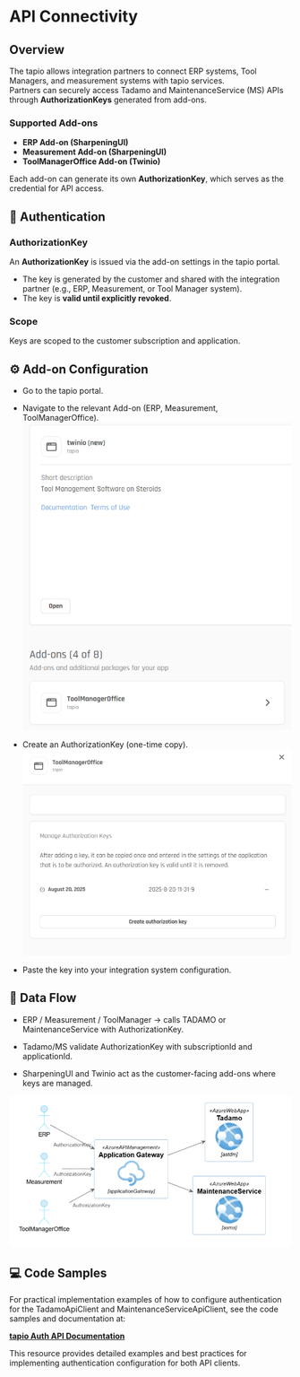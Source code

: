 # API Connectivity

## Overview
The tapio allows integration partners to connect ERP systems, Tool Managers, and measurement systems with tapio services.  
Partners can securely access Tadamo and MaintenanceService (MS) APIs through **AuthorizationKeys** generated from add-ons.

### Supported Add-ons
- **ERP Add-on (SharpeningUI)**  
- **Measurement Add-on (SharpeningUI)**  
- **ToolManagerOffice Add-on (Twinio)**  

Each add-on can generate its own **AuthorizationKey**, which serves as the credential for API access.

## 🔑 Authentication

### AuthorizationKey

An **AuthorizationKey** is issued via the add-on settings in the tapio portal.  
- The key is generated by the customer and shared with the integration partner (e.g., ERP, Measurement, or Tool Manager system).
- The key is **valid until explicitly revoked**.

### Scope

Keys are scoped to the customer subscription and application.

## ⚙️ Add-on Configuration

- Go to the tapio portal.

- Navigate to the relevant Add-on (ERP, Measurement, ToolManagerOffice).
![Choose Add-on](./assets/choose-addon.png)

- Create an AuthorizationKey (one-time copy).
![Create key](./assets/create-key.png)

- Paste the key into your integration system configuration.

## 🔄 Data Flow

- ERP / Measurement / ToolManager → calls TADAMO or MaintenanceService with AuthorizationKey.

- Tadamo/MS validate AuthorizationKey with subscriptionId and applicationId.

- SharpeningUI and Twinio act as the customer-facing add-ons where keys are managed.

![Data Flow](./assets/dataflow.png)

## 💻 Code Samples

For practical implementation examples of how to configure authentication for the TadamoApiClient and MaintenanceServiceApiClient, see the code samples and documentation at:

**[tapio Auth API Documentation](https://tapioone.github.io/tapio-samples/)**

This resource provides detailed examples and best practices for implementing authentication configuration for both API clients.

